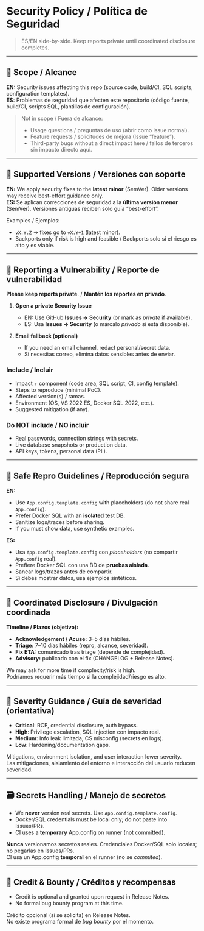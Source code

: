 # Security Policy / Política de Seguridad

> ES/EN side-by-side. Keep reports private until coordinated disclosure completes.

---

## 🎯 Scope / Alcance

**EN:** Security issues affecting this repo (source code, build/CI, SQL scripts, configuration templates).  
**ES:** Problemas de seguridad que afecten este repositorio (código fuente, build/CI, scripts SQL, plantillas de configuración).

> Not in scope / Fuera de alcance:
> - Usage questions / preguntas de uso (abrir como Issue normal).
> - Feature requests / solicitudes de mejora (Issue “feature”).
> - Third-party bugs without a direct impact here / fallos de terceros sin impacto directo aquí.

---

## 🔐 Supported Versions / Versiones con soporte

**EN:** We apply security fixes to the **latest minor** (SemVer). Older versions may receive best-effort guidance only.  
**ES:** Se aplican correcciones de seguridad a la **última versión menor** (SemVer). Versiones antiguas reciben solo guía “best-effort”.

Examples / Ejemplos:
- `vX.Y.Z` → fixes go to `vX.Y+1` (latest minor).  
- Backports only if risk is high and feasible / Backports solo si el riesgo es alto y es viable.

---

## 📣 Reporting a Vulnerability / Reporte de vulnerabilidad

**Please keep reports private**. / **Mantén los reportes en privado**.

1) **Open a private Security Issue**  
   - EN: Use GitHub **Issues → Security** (or mark as *private* if available).  
   - ES: Usa **Issues → Security** (o márcalo *privado* si está disponible).

2) **Email fallback (optional)**  
   - If you need an email channel, redact personal/secret data.  
   - Si necesitas correo, elimina datos sensibles antes de enviar.

### Include / Incluir
- Impact + component (code area, SQL script, CI, config template).  
- Steps to reproduce (minimal PoC).  
- Affected version(s) / ramas.  
- Environment (OS, VS 2022 ES, Docker SQL 2022, etc.).  
- Suggested mitigation (if any).

### Do **NOT** include / **NO** incluir
- Real passwords, connection strings with secrets.  
- Live database snapshots or production data.  
- API keys, tokens, personal data (PII).

---

## 🧪 Safe Repro Guidelines / Reproducción segura

**EN:**
- Use `App.config.template.config` with placeholders (do not share real `App.config`).  
- Prefer Docker SQL with an **isolated** test DB.  
- Sanitize logs/traces before sharing.  
- If you must show data, use synthetic examples.

**ES:**
- Usa `App.config.template.config` con *placeholders* (no compartir `App.config` real).  
- Prefiere Docker SQL con una BD de **pruebas aislada**.  
- Sanear logs/trazas antes de compartir.  
- Si debes mostrar datos, usa ejemplos sintéticos.

---

## 🔄 Coordinated Disclosure / Divulgación coordinada

**Timeline / Plazos (objetivo):**
- **Acknowledgement / Acuse:** 3–5 días hábiles.  
- **Triage:** 7–10 días hábiles (repro, alcance, severidad).  
- **Fix ETA:** comunicado tras triage (depende de complejidad).  
- **Advisory:** publicado con el fix (CHANGELOG + Release Notes).

We may ask for more time if complexity/risk is high.  
Podríamos requerir más tiempo si la complejidad/riesgo es alto.

---

## 🧭 Severity Guidance / Guía de severidad (orientativa)

- **Critical**: RCE, credential disclosure, auth bypass.  
- **High**: Privilege escalation, SQL injection con impacto real.  
- **Medium**: Info leak limitada, CS misconfig (secrets en logs).  
- **Low**: Hardening/documentation gaps.

Mitigations, environment isolation, and user interaction lower severity.  
Las mitigaciones, aislamiento del entorno e interacción del usuario reducen severidad.

---

## 🗃️ Secrets Handling / Manejo de secretos

- We **never** version real secrets. Use `App.config.template.config`.  
- Docker/SQL credentials must be local only; do not paste into Issues/PRs.  
- CI uses a **temporary** App.config on runner (not committed).

**Nunca** versionamos secretos reales. Credenciales Docker/SQL solo locales; no pegarlas en Issues/PRs.  
CI usa un App.config **temporal** en el runner (no se *commitea*).

---

## 📄 Credit & Bounty / Créditos y recompensas

- Credit is optional and granted upon request in Release Notes.  
- No formal bug bounty program at this time.

Crédito opcional (si se solicita) en Release Notes.  
No existe programa formal de *bug bounty* por el momento.